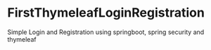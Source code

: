# FirstThymeleafLoginRegistration
Simple Login and Registration using springboot, spring security and thymeleaf 

